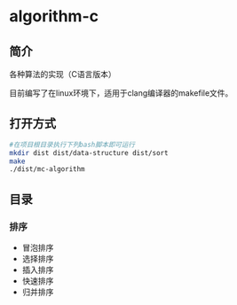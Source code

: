 # algorithm-c

## 简介

各种算法的实现（C语言版本）

目前编写了在linux环境下，适用于clang编译器的makefile文件。

## 打开方式

```bash
#在项目根目录执行下列bash脚本即可运行
mkdir dist dist/data-structure dist/sort
make
./dist/mc-algorithm
```

## 目录

### 排序

- 冒泡排序
- 选择排序
- 插入排序
- 快速排序
- 归并排序
